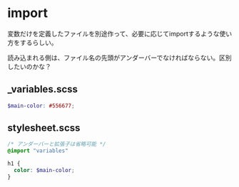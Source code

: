 # import

変数だけを定義したファイルを別途作って、必要に応じてimportするような使い方をするらしい。

読み込まれる側は、ファイル名の先頭がアンダーバーでなければならない。区別したいのかな？

## _variables.scss

```scss
$main-color: #556677;
```

## stylesheet.scss

```scss
/* アンダーバーと拡張子は省略可能 */
@import "variables"

h1 {
  color: $main-color;
}
```
